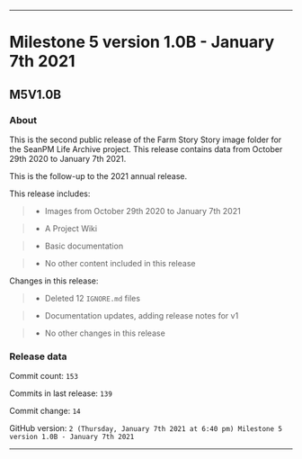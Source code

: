 
***

# Milestone 5 version 1.0B - January 7th 2021

## M5V1.0B

### About

This is the second public release of the Farm Story Story image folder for the SeanPM Life Archive project. This release contains data from October 29th 2020 to January 7th 2021.

This is the follow-up to the 2021 annual release.

This release includes:

> * Images from October 29th 2020 to January 7th 2021

> * A Project Wiki

> * Basic documentation

> * No other content included in this release

Changes in this release:

> * Deleted 12 `IGNORE.md` files

> * Documentation updates, adding release notes for v1

> * No other changes in this release

### Release data

Commit count: `153`

Commits in last release: `139`

Commit change: `14`

GitHub version: `2 (Thursday, January 7th 2021 at 6:40 pm) Milestone 5 version 1.0B - January 7th 2021`

***

